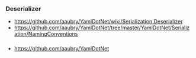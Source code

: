 
### Deserializer
- https://github.com/aaubry/YamlDotNet/wiki/Serialization.Deserializer
- https://github.com/aaubry/YamlDotNet/tree/master/YamlDotNet/Serialization/NamingConventions


###
- https://github.com/aaubry/YamlDotNet
